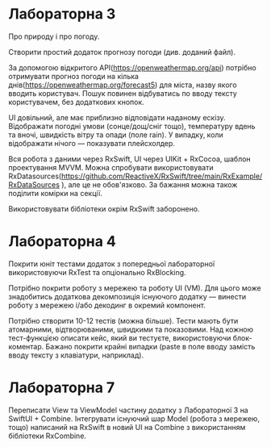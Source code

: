 # Лабораторна 3
Про природу і про погоду.

Створити простий додаток прогнозу погоди (див. доданий файл).

За допомогою відкритого API(https://openweathermap.org/api) потрібно отримувати прогноз погоди на кілька днів(https://openweathermap.org/forecast5) для міста, назву якого вводить користувач. Пошук повинен відбуватись по вводу тексту користувачем, без додаткових кнопок.

UI довільний, але має приблизно відповідати наданому ескізу. Відображати погодні умови (сонце/дощ/сніг тощо), температуру вдень та вночі, швидкість вітру та опади (поле rain). У випадку, коли відображати нічого — показувати плейсхолдер.

Вся робота з даними через RxSwift, UI через UIKit + RxCocoa, шаблон проектування MVVM. Можна спробувати використовувати RxDatasources(https://github.com/ReactiveX/RxSwift/tree/main/RxExample/RxDataSources ), але це не обов'язково. За бажання можна також поділити комірки на секції.

Використовувати бібліотеки окрім RxSwift заборонено.


# Лабораторна 4
Покрити юніт тестами додаток з попередньої лабораторної використовуючи RxTest та опціонально RxBlocking.

Потрібно покрити роботу з мережею та роботу UI (VM). Для цього може знадобитись додаткова декомпозиція існуючого додатку — винести роботу з мережею і/або декодинг в окремий компонент.

Потрібно створити 10-12 тестів (можна більше). Тести мають бути атомарними, відтворюваними, швидкими та показовими. Над кожною тест-функцією описати кейс, який ви тестуєте, використовуючи блок-коментар. Бажано покрити крайні випадки (paste в поле вводу замість вводу тексту з клавіатури, наприклад).


# Лабораторна 7
Переписати View та ViewModel частину додатку з Лабораторної 3 на SwiftUI + Combine. Інтегрувати існуючий шар Model (робота з мережею, тощо) написаний на RxSwift в новий UI на Combine з використанням бібліотеки RxCombine.
